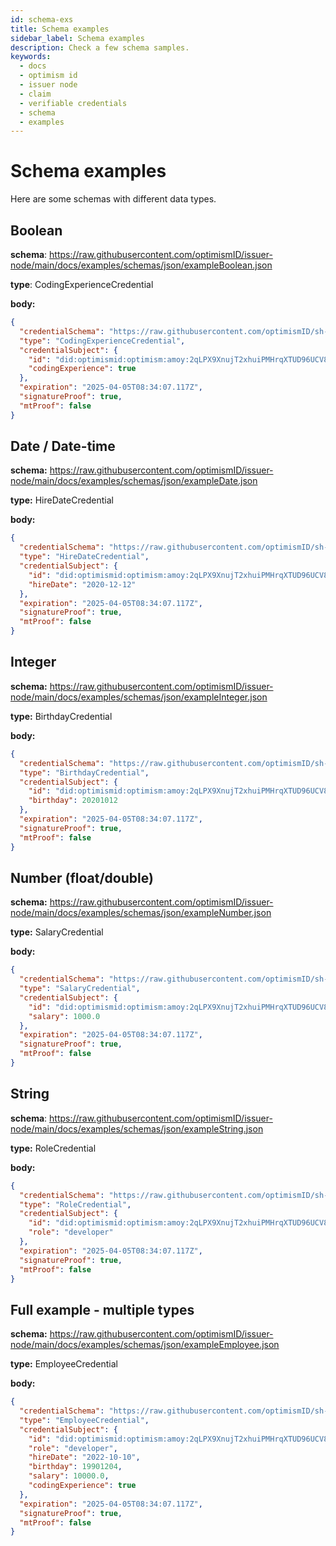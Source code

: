 ```yaml
---
id: schema-exs
title: Schema examples
sidebar_label: Schema examples
description: Check a few schema samples.
keywords:
  - docs
  - optimism id
  - issuer node
  - claim
  - verifiable credentials
  - schema
  - examples
---
```


# Schema examples

Here are some schemas with different data types.

## Boolean

**schema**: https://raw.githubusercontent.com/optimismID/issuer-node/main/docs/examples/schemas/json/exampleBoolean.json

**type**: CodingExperienceCredential

**body:**

```json
{
  "credentialSchema": "https://raw.githubusercontent.com/optimismID/sh-id-platform/adding-schema-examples/docs/examples/schemas/json/exampleBoolean.json",
  "type": "CodingExperienceCredential",
  "credentialSubject": {
    "id": "did:optimismid:optimism:amoy:2qLPX9XnujT2xhuiPMHrqXTUD96UCV87CtThRUZFQm",
    "codingExperience": true
  },
  "expiration": "2025-04-05T08:34:07.117Z",
  "signatureProof": true,
  "mtProof": false
}
```

## Date / Date-time

**schema:** https://raw.githubusercontent.com/optimismID/issuer-node/main/docs/examples/schemas/json/exampleDate.json

**type:** HireDateCredential

**body:**

```json
{
  "credentialSchema": "https://raw.githubusercontent.com/optimismID/sh-id-platform/adding-schema-examples/docs/examples/schemas/json/exampleDate.json",
  "type": "HireDateCredential",
  "credentialSubject": {
    "id": "did:optimismid:optimism:amoy:2qLPX9XnujT2xhuiPMHrqXTUD96UCV87CtThRUZFQm",
    "hireDate": "2020-12-12"
  },
  "expiration": "2025-04-05T08:34:07.117Z",
  "signatureProof": true,
  "mtProof": false
}
```

## Integer

**schema:** https://raw.githubusercontent.com/optimismID/issuer-node/main/docs/examples/schemas/json/exampleInteger.json

**type:** BirthdayCredential

**body:**

```json
{
  "credentialSchema": "https://raw.githubusercontent.com/optimismID/sh-id-platform/adding-schema-examples/docs/examples/schemas/json/exampleInteger.json",
  "type": "BirthdayCredential",
  "credentialSubject": {
    "id": "did:optimismid:optimism:amoy:2qLPX9XnujT2xhuiPMHrqXTUD96UCV87CtThRUZFQm",
    "birthday": 20201012
  },
  "expiration": "2025-04-05T08:34:07.117Z",
  "signatureProof": true,
  "mtProof": false
}
```

## Number (float/double)

**schema:** https://raw.githubusercontent.com/optimismID/issuer-node/main/docs/examples/schemas/json/exampleNumber.json

**type:** SalaryCredential

**body:**

```json
{
  "credentialSchema": "https://raw.githubusercontent.com/optimismID/sh-id-platform/adding-schema-examples/docs/examples/schemas/json/exampleNumber.json",
  "type": "SalaryCredential",
  "credentialSubject": {
    "id": "did:optimismid:optimism:amoy:2qLPX9XnujT2xhuiPMHrqXTUD96UCV87CtThRUZFQm",
    "salary": 1000.0
  },
  "expiration": "2025-04-05T08:34:07.117Z",
  "signatureProof": true,
  "mtProof": false
}
```

## String

**schema**: https://raw.githubusercontent.com/optimismID/issuer-node/main/docs/examples/schemas/json/exampleString.json

**type:** RoleCredential

**body:**

```json
{
  "credentialSchema": "https://raw.githubusercontent.com/optimismID/sh-id-platform/adding-schema-examples/docs/examples/schemas/json/exampleString.json",
  "type": "RoleCredential",
  "credentialSubject": {
    "id": "did:optimismid:optimism:amoy:2qLPX9XnujT2xhuiPMHrqXTUD96UCV87CtThRUZFQm",
    "role": "developer"
  },
  "expiration": "2025-04-05T08:34:07.117Z",
  "signatureProof": true,
  "mtProof": false
}
```

## Full example - multiple types

**schema:** https://raw.githubusercontent.com/optimismID/issuer-node/main/docs/examples/schemas/json/exampleEmployee.json

**type:** EmployeeCredential

**body:**

```json
{
  "credentialSchema": "https://raw.githubusercontent.com/optimismID/sh-id-platform/adding-schema-examples/docs/examples/schemas/json/exampleEmployee.json",
  "type": "EmployeeCredential",
  "credentialSubject": {
    "id": "did:optimismid:optimism:amoy:2qLPX9XnujT2xhuiPMHrqXTUD96UCV87CtThRUZFQm",
    "role": "developer",
    "hireDate": "2022-10-10",
    "birthday": 19901204,
    "salary": 10000.0,
    "codingExperience": true
  },
  "expiration": "2025-04-05T08:34:07.117Z",
  "signatureProof": true,
  "mtProof": false
}
```

